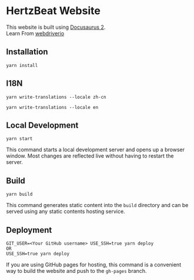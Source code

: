 # HertzBeat Website

This website is built using [Docusaurus 2](https://docusaurus.io/).    
Learn From [webdriverio](https://webdriver.io/)                

## Installation

```console
yarn install
```

## I18N

```console
yarn write-translations --locale zh-cn

yarn write-translations --locale en
```

## Local Development

```console
yarn start
```

This command starts a local development server and opens up a browser window. Most changes are reflected live without having to restart the server.

## Build

```console
yarn build
```

This command generates static content into the `build` directory and can be served using any static contents hosting service.

## Deployment

```console
GIT_USER=<Your GitHub username> USE_SSH=true yarn deploy
OR
USE_SSH=true yarn deploy
```

If you are using GitHub pages for hosting, this command is a convenient way to build the website and push to the `gh-pages` branch.
